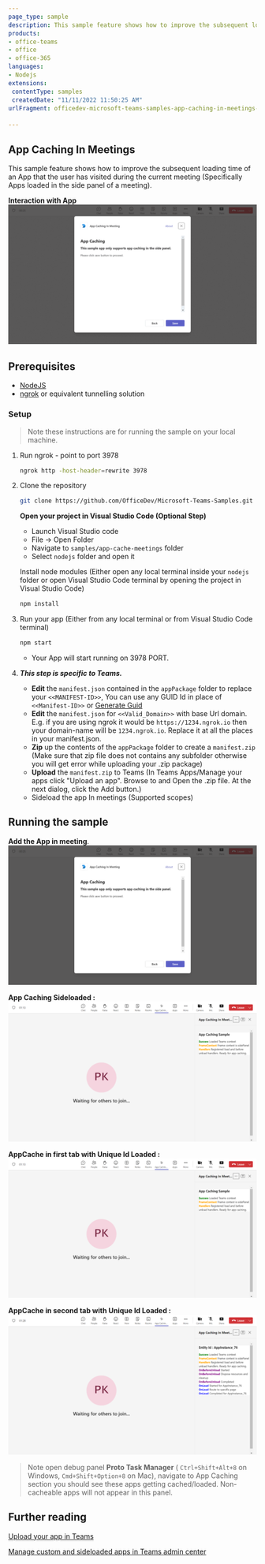 ```yaml
---
page_type: sample
description: This sample feature shows how to improve the subsequent loading time of an App that the user has visited during the current meeting.
products:
- office-teams
- office
- office-365
languages:
- Nodejs
extensions:
 contentType: samples
 createdDate: "11/11/2022 11:50:25 AM"
urlFragment: officedev-microsoft-teams-samples-app-caching-in-meetings-nodejs

---
```


## App Caching In Meetings

This sample feature shows how to improve the subsequent loading time of an App that the user has visited during the current meeting (Specifically Apps loaded in the side panel of a meeting).

**Interaction with App**
![App-Cache](Images/AppCacheSample.gif)  
 
## Prerequisites

- [NodeJS](https://nodejs.org/en/)
- [ngrok](https://ngrok.com/) or equivalent tunnelling solution

### Setup 
> Note these instructions are for running the sample on your local machine.

1) Run ngrok - point to port 3978

    ```bash
    ngrok http -host-header=rewrite 3978
    ```

2) Clone the repository

    ```bash
    git clone https://github.com/OfficeDev/Microsoft-Teams-Samples.git
    ```

   **Open your project in Visual Studio Code (Optional Step)**

    - Launch Visual Studio code
    - File -> Open Folder
    - Navigate to `samples/app-cache-meetings` folder
    - Select `nodejs` folder and open it

   Install node modules (Either open any local terminal inside your `nodejs` folder or open Visual Studio Code terminal by opening the project in Visual Studio Code)

    ```bash
    npm install
    ```

3) Run your app (Either from any local terminal or from Visual Studio Code terminal)

    ```bash
    npm start
    ```

    - Your App will start running on 3978 PORT.

4) __*This step is specific to Teams.*__
    - **Edit** the `manifest.json` contained in the  `appPackage` folder to replace your `<<MANIFEST-ID>>`, You can use any GUID Id in place of `<<Manifest-ID>>` or [Generate Guid](https://guidgenerator.com/)
    - **Edit** the `manifest.json` for `<<Valid_Domain>>` with base Url domain. E.g. if you are using ngrok it would be `https://1234.ngrok.io` then your domain-name will be `1234.ngrok.io`. Replace it at all the places in your manifest.json.
    - **Zip** up the contents of the `appPackage` folder to create a `manifest.zip` (Make sure that zip file does not contains any subfolder otherwise you will get error while uploading your .zip package)
    - **Upload** the `manifest.zip` to Teams (In Teams Apps/Manage your apps click "Upload an app". Browse to and Open the .zip file. At the next dialog, click the Add button.)
    - Sideload the app In meetings (Supported scopes)
     

## Running the sample

**Add the App in meeting**.
![Set-Up-Tab](Images/1.Set_Up_Tab.png)

**App Caching Sideloaded  :**
![participant context](Images/2.TabOneInitilized.png)

**AppCache in first tab with Unique Id Loaded :** 
![Team Context](Images/2.TabOneInitilized.png)

**AppCache in second tab with Unique Id Loaded :** 
![Team Context](Images/3.TabTwo.png)

> Note open debug panel **Proto Task Manager** ( `Ctrl+Shift+Alt+8` on Windows, `Cmd+Shift+Option+8` on Mac), navigate to App Caching section you should see these apps getting cached/loaded. Non-cacheable apps will not appear in this panel.


## Further reading
[Upload your app in Teams](https://learn.microsoft.com/en-us/microsoftteams/platform/concepts/deploy-and-publish/apps-upload)

[Manage custom and sideloaded apps in Teams admin center](https://learn.microsoft.com/en-us/microsoftteams/teams-custom-app-policies-and-settings)
